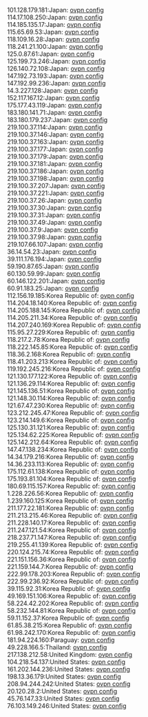 101.128.179.181:Japan: [ovpn config](vpn/101_128_179_181.ovpn)  
114.17.108.250:Japan: [ovpn config](vpn/114_17_108_250.ovpn)  
114.185.135.17:Japan: [ovpn config](vpn/114_185_135_17.ovpn)  
115.65.69.53:Japan: [ovpn config](vpn/115_65_69_53.ovpn)  
118.109.16.28:Japan: [ovpn config](vpn/118_109_16_28.ovpn)  
118.241.21.100:Japan: [ovpn config](vpn/118_241_21_100.ovpn)  
125.0.87.61:Japan: [ovpn config](vpn/125_0_87_61.ovpn)  
125.199.73.246:Japan: [ovpn config](vpn/125_199_73_246.ovpn)  
126.140.72.108:Japan: [ovpn config](vpn/126_140_72_108.ovpn)  
147.192.73.193:Japan: [ovpn config](vpn/147_192_73_193.ovpn)  
147.192.99.236:Japan: [ovpn config](vpn/147_192_99_236.ovpn)  
14.3.227.128:Japan: [ovpn config](vpn/14_3_227_128.ovpn)  
152.117.167.12:Japan: [ovpn config](vpn/152_117_167_12.ovpn)  
175.177.43.119:Japan: [ovpn config](vpn/175_177_43_119.ovpn)  
183.180.141.71:Japan: [ovpn config](vpn/183_180_141_71.ovpn)  
183.180.179.237:Japan: [ovpn config](vpn/183_180_179_237.ovpn)  
219.100.37.114:Japan: [ovpn config](vpn/219_100_37_114.ovpn)  
219.100.37.146:Japan: [ovpn config](vpn/219_100_37_146.ovpn)  
219.100.37.163:Japan: [ovpn config](vpn/219_100_37_163.ovpn)  
219.100.37.177:Japan: [ovpn config](vpn/219_100_37_177.ovpn)  
219.100.37.179:Japan: [ovpn config](vpn/219_100_37_179.ovpn)  
219.100.37.181:Japan: [ovpn config](vpn/219_100_37_181.ovpn)  
219.100.37.186:Japan: [ovpn config](vpn/219_100_37_186.ovpn)  
219.100.37.198:Japan: [ovpn config](vpn/219_100_37_198.ovpn)  
219.100.37.207:Japan: [ovpn config](vpn/219_100_37_207.ovpn)  
219.100.37.221:Japan: [ovpn config](vpn/219_100_37_221.ovpn)  
219.100.37.26:Japan: [ovpn config](vpn/219_100_37_26.ovpn)  
219.100.37.30:Japan: [ovpn config](vpn/219_100_37_30.ovpn)  
219.100.37.31:Japan: [ovpn config](vpn/219_100_37_31.ovpn)  
219.100.37.49:Japan: [ovpn config](vpn/219_100_37_49.ovpn)  
219.100.37.9:Japan: [ovpn config](vpn/219_100_37_9.ovpn)  
219.100.37.98:Japan: [ovpn config](vpn/219_100_37_98.ovpn)  
219.107.66.107:Japan: [ovpn config](vpn/219_107_66_107.ovpn)  
36.14.54.23:Japan: [ovpn config](vpn/36_14_54_23.ovpn)  
39.111.176.194:Japan: [ovpn config](vpn/39_111_176_194.ovpn)  
59.190.87.65:Japan: [ovpn config](vpn/59_190_87_65.ovpn)  
60.130.59.99:Japan: [ovpn config](vpn/60_130_59_99.ovpn)  
60.146.122.201:Japan: [ovpn config](vpn/60_146_122_201.ovpn)  
60.91.183.25:Japan: [ovpn config](vpn/60_91_183_25.ovpn)  
112.156.19.185:Korea Republic of: [ovpn config](vpn/112_156_19_185.ovpn)  
114.204.18.140:Korea Republic of: [ovpn config](vpn/114_204_18_140.ovpn)  
114.205.188.145:Korea Republic of: [ovpn config](vpn/114_205_188_145.ovpn)  
114.205.211.34:Korea Republic of: [ovpn config](vpn/114_205_211_34.ovpn)  
114.207.240.169:Korea Republic of: [ovpn config](vpn/114_207_240_169.ovpn)  
115.95.27.229:Korea Republic of: [ovpn config](vpn/115_95_27_229.ovpn)  
118.217.2.78:Korea Republic of: [ovpn config](vpn/118_217_2_78.ovpn)  
118.222.145.85:Korea Republic of: [ovpn config](vpn/118_222_145_85.ovpn)  
118.36.2.168:Korea Republic of: [ovpn config](vpn/118_36_2_168.ovpn)  
118.41.203.213:Korea Republic of: [ovpn config](vpn/118_41_203_213.ovpn)  
119.192.245.216:Korea Republic of: [ovpn config](vpn/119_192_245_216.ovpn)  
121.130.177.122:Korea Republic of: [ovpn config](vpn/121_130_177_122.ovpn)  
121.136.29.114:Korea Republic of: [ovpn config](vpn/121_136_29_114.ovpn)  
121.145.136.51:Korea Republic of: [ovpn config](vpn/121_145_136_51.ovpn)  
121.148.30.114:Korea Republic of: [ovpn config](vpn/121_148_30_114.ovpn)  
121.67.47.230:Korea Republic of: [ovpn config](vpn/121_67_47_230.ovpn)  
123.212.245.47:Korea Republic of: [ovpn config](vpn/123_212_245_47.ovpn)  
123.214.149.6:Korea Republic of: [ovpn config](vpn/123_214_149_6.ovpn)  
125.130.31.121:Korea Republic of: [ovpn config](vpn/125_130_31_121.ovpn)  
125.134.62.225:Korea Republic of: [ovpn config](vpn/125_134_62_225.ovpn)  
125.142.212.64:Korea Republic of: [ovpn config](vpn/125_142_212_64.ovpn)  
147.47.138.234:Korea Republic of: [ovpn config](vpn/147_47_138_234.ovpn)  
14.34.179.216:Korea Republic of: [ovpn config](vpn/14_34_179_216.ovpn)  
14.36.233.113:Korea Republic of: [ovpn config](vpn/14_36_233_113.ovpn)  
175.112.61.138:Korea Republic of: [ovpn config](vpn/175_112_61_138.ovpn)  
175.193.81.104:Korea Republic of: [ovpn config](vpn/175_193_81_104.ovpn)  
180.69.115.157:Korea Republic of: [ovpn config](vpn/180_69_115_157.ovpn)  
1.228.226.56:Korea Republic of: [ovpn config](vpn/1_228_226_56.ovpn)  
1.239.160.125:Korea Republic of: [ovpn config](vpn/1_239_160_125.ovpn)  
211.177.22.181:Korea Republic of: [ovpn config](vpn/211_177_22_181.ovpn)  
211.213.215.46:Korea Republic of: [ovpn config](vpn/211_213_215_46.ovpn)  
211.228.140.17:Korea Republic of: [ovpn config](vpn/211_228_140_17.ovpn)  
211.247.121.54:Korea Republic of: [ovpn config](vpn/211_247_121_54.ovpn)  
218.237.71.147:Korea Republic of: [ovpn config](vpn/218_237_71_147.ovpn)  
219.255.41.139:Korea Republic of: [ovpn config](vpn/219_255_41_139.ovpn)  
220.124.215.74:Korea Republic of: [ovpn config](vpn/220_124_215_74.ovpn)  
221.151.156.36:Korea Republic of: [ovpn config](vpn/221_151_156_36.ovpn)  
221.159.144.7:Korea Republic of: [ovpn config](vpn/221_159_144_7.ovpn)  
222.99.178.203:Korea Republic of: [ovpn config](vpn/222_99_178_203.ovpn)  
222.99.236.92:Korea Republic of: [ovpn config](vpn/222_99_236_92.ovpn)  
39.115.92.31:Korea Republic of: [ovpn config](vpn/39_115_92_31.ovpn)  
49.169.151.106:Korea Republic of: [ovpn config](vpn/49_169_151_106.ovpn)  
58.224.42.202:Korea Republic of: [ovpn config](vpn/58_224_42_202.ovpn)  
58.232.144.81:Korea Republic of: [ovpn config](vpn/58_232_144_81.ovpn)  
59.11.152.37:Korea Republic of: [ovpn config](vpn/59_11_152_37.ovpn)  
61.85.38.215:Korea Republic of: [ovpn config](vpn/61_85_38_215.ovpn)  
61.98.242.170:Korea Republic of: [ovpn config](vpn/61_98_242_170.ovpn)  
181.94.224.160:Paraguay: [ovpn config](vpn/181_94_224_160.ovpn)  
49.228.166.5:Thailand: [ovpn config](vpn/49_228_166_5.ovpn)  
217.138.212.58:United Kingdom: [ovpn config](vpn/217_138_212_58.ovpn)  
104.218.54.137:United States: [ovpn config](vpn/104_218_54_137.ovpn)  
161.202.144.236:United States: [ovpn config](vpn/161_202_144_236.ovpn)  
198.13.36.179:United States: [ovpn config](vpn/198_13_36_179.ovpn)  
208.94.244.242:United States: [ovpn config](vpn/208_94_244_242.ovpn)  
20.120.28.2:United States: [ovpn config](vpn/20_120_28_2.ovpn)  
45.76.147.33:United States: [ovpn config](vpn/45_76_147_33.ovpn)  
76.103.149.246:United States: [ovpn config](vpn/76_103_149_246.ovpn)  
